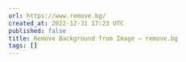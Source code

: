 ```yaml
---
url: https://www.remove.bg/
created_at: 2022-12-31 17:23 UTC
published: false
title: Remove Background from Image – remove.bg
tags: []
---
```



